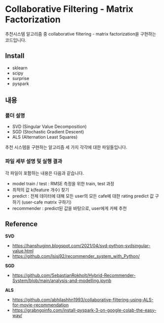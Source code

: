 # Collaborative Filtering - Matrix Factorization
추천시스템 알고리즘 중 collaborative filtering - matrix factorization을 구현하는 코드입니다.  

## Install
- sklearn
- scipy
- surprise
- pyspark

## 내용
### 폴더 설명
- SVD (Singular Value Decomposition)  
- SGD (Stochastic Gradient Descent)  
- ALS (Alternation Least Squares)  

추천 시스템을 구현하는 알고리즘 세 가지 각각에 대한 파일들입니다.  

### 파일 세부 설명 및 실행 결과
각 파일이 포함하는 내용은 다음과 같습니다.
- model train / test : RMSE 측정을 위한 train, test 과정
- 최적의 값 k(feature 개수) 찾기
- predict : 전체 데이터에 대해 모든 user의 모든 cafe에 대한 rating predict 값 구하기 (user-cafe matrix 구하기)
- recommender : predict된 값을 바탕으로, user에게 카페 추천

## Reference  
**SVD**  
- https://hanshuginn.blogspot.com/2021/04/svd-python-svdsingular-value.html  
- https://github.com/lsjsj92/recommender_system_with_Python/  

**SGD**
- https://github.com/SebastianRokholt/Hybrid-Recommender-System/blob/main/analysis-and-modelling.ipynb  

**ALS**
- https://github.com/abhilashhn1993/collaborative-filtering-using-ALS-for-movie-recommendation  
- https://grabngoinfo.com/install-pyspark-3-on-google-colab-the-easy-way/  
